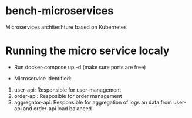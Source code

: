 # bench-microservices

Microservices architechture based on Kubernetes

# Running the micro service localy

- Run docker-compose up -d (make sure ports are free)

- Microservice identified:

1. user-api: Responsible for user-management
2. order-api: Resposible for order management
3. aggregator-api: Responsible for aggregation of logs an data from user-api and order-api load balanced
